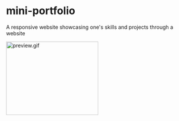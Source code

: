 # mini-portfolio
A responsive website showcasing one's skills and projects through a website

<img src="/Dev-Ogechi/mini-portfolio/blob/main/preview.gif?raw=true" alt="preview.gif" width="250" height="200"/>
